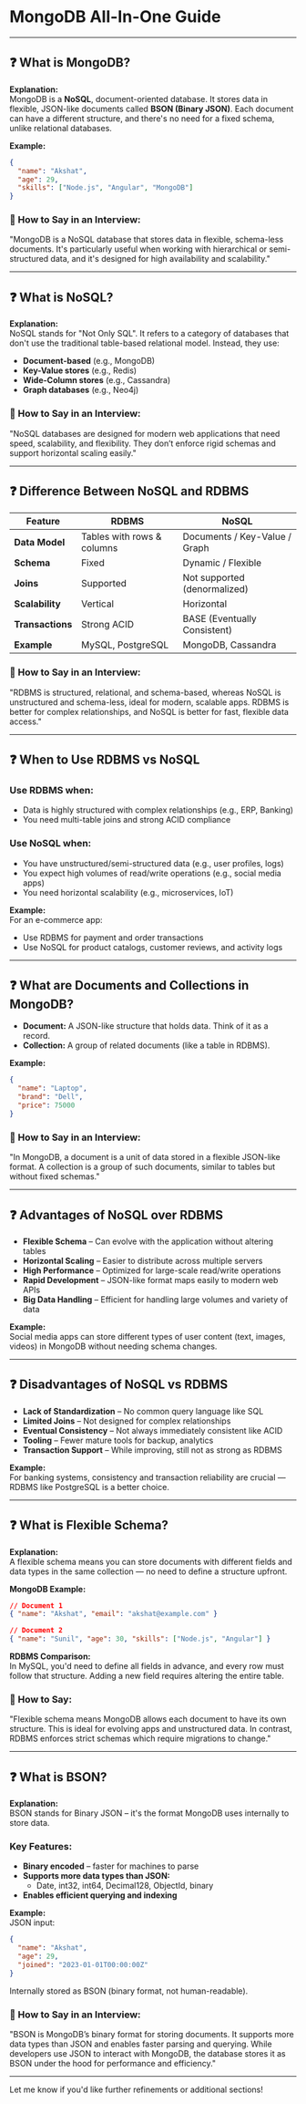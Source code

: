 # MongoDB All-In-One Guide

---

## ❓ What is MongoDB?

**Explanation:**  
MongoDB is a **NoSQL**, document-oriented database. It stores data in flexible, JSON-like documents called **BSON (Binary JSON)**. Each document can have a different structure, and there's no need for a fixed schema, unlike relational databases.

**Example:**

```json
{
  "name": "Akshat",
  "age": 29,
  "skills": ["Node.js", "Angular", "MongoDB"]
}
```

### 💬 How to Say in an Interview:

"MongoDB is a NoSQL database that stores data in flexible, schema-less documents. It's particularly useful when working with hierarchical or semi-structured data, and it's designed for high availability and scalability."

---

## ❓ What is NoSQL?

**Explanation:**  
NoSQL stands for "Not Only SQL". It refers to a category of databases that don't use the traditional table-based relational model. Instead, they use:

- **Document-based** (e.g., MongoDB)
- **Key-Value stores** (e.g., Redis)
- **Wide-Column stores** (e.g., Cassandra)
- **Graph databases** (e.g., Neo4j)

### 💬 How to Say in an Interview:

"NoSQL databases are designed for modern web applications that need speed, scalability, and flexibility. They don’t enforce rigid schemas and support horizontal scaling easily."

---

## ❓ Difference Between NoSQL and RDBMS

| **Feature**      | **RDBMS**                  | **NoSQL**                     |
| ---------------- | -------------------------- | ----------------------------- |
| **Data Model**   | Tables with rows & columns | Documents / Key-Value / Graph |
| **Schema**       | Fixed                      | Dynamic / Flexible            |
| **Joins**        | Supported                  | Not supported (denormalized)  |
| **Scalability**  | Vertical                   | Horizontal                    |
| **Transactions** | Strong ACID                | BASE (Eventually Consistent)  |
| **Example**      | MySQL, PostgreSQL          | MongoDB, Cassandra            |

### 💬 How to Say in an Interview:

"RDBMS is structured, relational, and schema-based, whereas NoSQL is unstructured and schema-less, ideal for modern, scalable apps. RDBMS is better for complex relationships, and NoSQL is better for fast, flexible data access."

---

## ❓ When to Use RDBMS vs NoSQL

### Use RDBMS when:

- Data is highly structured with complex relationships (e.g., ERP, Banking)
- You need multi-table joins and strong ACID compliance

### Use NoSQL when:

- You have unstructured/semi-structured data (e.g., user profiles, logs)
- You expect high volumes of read/write operations (e.g., social media apps)
- You need horizontal scalability (e.g., microservices, IoT)

**Example:**  
For an e-commerce app:

- Use RDBMS for payment and order transactions
- Use NoSQL for product catalogs, customer reviews, and activity logs

---

## ❓ What are Documents and Collections in MongoDB?

- **Document:** A JSON-like structure that holds data. Think of it as a record.
- **Collection:** A group of related documents (like a table in RDBMS).

**Example:**

```json
{
  "name": "Laptop",
  "brand": "Dell",
  "price": 75000
}
```

### 💬 How to Say in an Interview:

"In MongoDB, a document is a unit of data stored in a flexible JSON-like format. A collection is a group of such documents, similar to tables but without fixed schemas."

---

## ❓ Advantages of NoSQL over RDBMS

- **Flexible Schema** – Can evolve with the application without altering tables
- **Horizontal Scaling** – Easier to distribute across multiple servers
- **High Performance** – Optimized for large-scale read/write operations
- **Rapid Development** – JSON-like format maps easily to modern web APIs
- **Big Data Handling** – Efficient for handling large volumes and variety of data

**Example:**  
Social media apps can store different types of user content (text, images, videos) in MongoDB without needing schema changes.

---

## ❓ Disadvantages of NoSQL vs RDBMS

- **Lack of Standardization** – No common query language like SQL
- **Limited Joins** – Not designed for complex relationships
- **Eventual Consistency** – Not always immediately consistent like ACID
- **Tooling** – Fewer mature tools for backup, analytics
- **Transaction Support** – While improving, still not as strong as RDBMS

**Example:**  
For banking systems, consistency and transaction reliability are crucial — RDBMS like PostgreSQL is a better choice.

---

## ❓ What is Flexible Schema?

**Explanation:**  
A flexible schema means you can store documents with different fields and data types in the same collection — no need to define a structure upfront.

**MongoDB Example:**

```json
// Document 1
{ "name": "Akshat", "email": "akshat@example.com" }

// Document 2
{ "name": "Sunil", "age": 30, "skills": ["Node.js", "Angular"] }
```

**RDBMS Comparison:**  
In MySQL, you'd need to define all fields in advance, and every row must follow that structure. Adding a new field requires altering the entire table.

### 💬 How to Say:

"Flexible schema means MongoDB allows each document to have its own structure. This is ideal for evolving apps and unstructured data. In contrast, RDBMS enforces strict schemas which require migrations to change."

---

## ❓ What is BSON?

**Explanation:**  
BSON stands for Binary JSON – it's the format MongoDB uses internally to store data.

### Key Features:

- **Binary encoded** – faster for machines to parse
- **Supports more data types than JSON:**
  - Date, int32, int64, Decimal128, ObjectId, binary
- **Enables efficient querying and indexing**

**Example:**  
JSON input:

```json
{
  "name": "Akshat",
  "age": 29,
  "joined": "2023-01-01T00:00:00Z"
}
```

Internally stored as BSON (binary format, not human-readable).

### 💬 How to Say in an Interview:

"BSON is MongoDB’s binary format for storing documents. It supports more data types than JSON and enables faster parsing and querying. While developers use JSON to interact with MongoDB, the database stores it as BSON under the hood for performance and efficiency."

---

Let me know if you'd like further refinements or additional sections!
